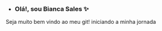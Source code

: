 - ### Olá!, sou Bianca Sales ✨
 Seja muito bem vindo ao meu git!
 iniciando a minha jornada
<!---
BiancaSales25/BiancaSales25 is a special ✨ repository because its `README.md` (this file) appears on your GitHub profile.
You can click the Preview link to take a look at your changes.
--->
